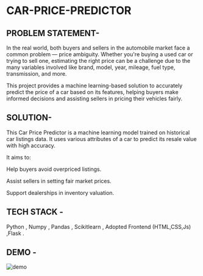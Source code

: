 # CAR-PRICE-PREDICTOR
## PROBLEM STATEMENT-

In the real world, both buyers and sellers in the automobile market face a common problem — price ambiguity. Whether you're buying a used car or trying to sell one, estimating the right price can be a challenge due to the many variables involved like brand, model, year, mileage, fuel type, transmission, and more.

This project provides a machine learning-based solution to accurately predict the price of a car based on its features, helping buyers make informed decisions and assisting sellers in pricing their vehicles fairly.

## SOLUTION- 

This Car Price Predictor is a machine learning model trained on historical car listings data. It uses various attributes of a car to predict its resale value with high accuracy.

It aims to:

Help buyers avoid overpriced listings.

Assist sellers in setting fair market prices.

Support dealerships in inventory valuation.

## TECH STACK - 

Python , Numpy , Pandas , Scikitlearn , Adopted Frontend (HTML,CSS,Js) ,Flask .

## DEMO - 

![demo](https://github.com/user-attachments/assets/11c4b6c6-8f0b-49d7-a95e-ad9da675743f)
